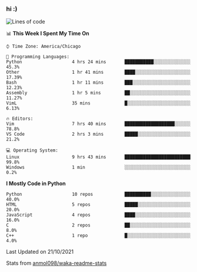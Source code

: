 ### hi :)

<!--START_SECTION:waka-->
![Lines of code](https://img.shields.io/badge/From%20Hello%20World%20I%27ve%20Written-886743%20lines%20of%20code-blue)

📊 **This Week I Spent My Time On** 

```text
⌚︎ Time Zone: America/Chicago

💬 Programming Languages: 
Python                   4 hrs 24 mins       ███████████░░░░░░░░░░░░░░   45.3% 
Other                    1 hr 41 mins        ████░░░░░░░░░░░░░░░░░░░░░   17.39% 
Bash                     1 hr 11 mins        ███░░░░░░░░░░░░░░░░░░░░░░   12.23% 
Assembly                 1 hr 5 mins         ██░░░░░░░░░░░░░░░░░░░░░░░   11.27% 
VimL                     35 mins             █░░░░░░░░░░░░░░░░░░░░░░░░   6.13%

🔥 Editors: 
Vim                      7 hrs 40 mins       ███████████████████░░░░░░   78.8% 
VS Code                  2 hrs 3 mins        █████░░░░░░░░░░░░░░░░░░░░   21.2%

💻 Operating System: 
Linux                    9 hrs 43 mins       █████████████████████████   99.8% 
Windows                  1 min               ░░░░░░░░░░░░░░░░░░░░░░░░░   0.2%

```

**I Mostly Code in Python** 

```text
Python                   10 repos            ██████████░░░░░░░░░░░░░░░   40.0% 
HTML                     5 repos             █████░░░░░░░░░░░░░░░░░░░░   20.0% 
JavaScript               4 repos             ████░░░░░░░░░░░░░░░░░░░░░   16.0% 
C                        2 repos             ██░░░░░░░░░░░░░░░░░░░░░░░   8.0% 
C++                      1 repo              █░░░░░░░░░░░░░░░░░░░░░░░░   4.0%

```



 Last Updated on 21/10/2021
<!--END_SECTION:waka-->

Stats from [anmol098/waka-readme-stats](https://github.com/anmol098/waka-readme-stats)
